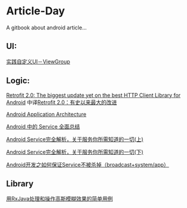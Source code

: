 # Article-Day
A gitbook about android article...



## UI:

[实践自定义UI－ViewGroup](http://www.jianshu.com/p/525ccf61db94)



## Logic:

[Retrofit 2.0: The biggest update yet on the best HTTP Client Library for Android](http://inthecheesefactory.com/blog/retrofit-2.0/en) 中译[Retrofit 2.0：有史以来最大的改进](http://www.jcodecraeer.com/a/anzhuokaifa/androidkaifa/2015/0915/3460.html)

[Android Application Architecture](https://medium.com/ribot-labs/android-application-architecture-8b6e34acda65#.ifmxo6h3g)

[Android 中的 Service 全面总结](http://www.cnblogs.com/newcj/archive/2011/05/30/2061370.html)

[Android Service完全解析，关于服务你所需知道的一切(上)](http://blog.csdn.net/guolin_blog/article/details/11952435)

[Android Service完全解析，关于服务你所需知道的一切(下)](http://blog.csdn.net/guolin_blog/article/details/9797169)

[Android开发之如何保证Service不被杀掉（broadcast+system/app）](http://blog.csdn.net/mad1989/article/details/22492519)




## Library

[用RxJava处理和操作高斯模糊效果的简单用例](https://github.com/SmartDengg/RxBlur)